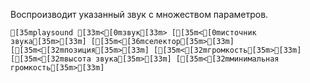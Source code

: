 Воспроизводит указанный звук с множеством параметров.
```ansi
[35mplaysound [33m<[0mзвук[33m> [[35m<[0mисточник звука[35m>[33m] [[35m<[36mселектор[35m>[33m] [[35m<[32mпозиция[35m>[33m] [[35m<[32mгромкость[35m>[33m] [[35m<[32mвысота звука[35m>[33m] [[35m<[32mминимальная громкость[35m>[33m]
```